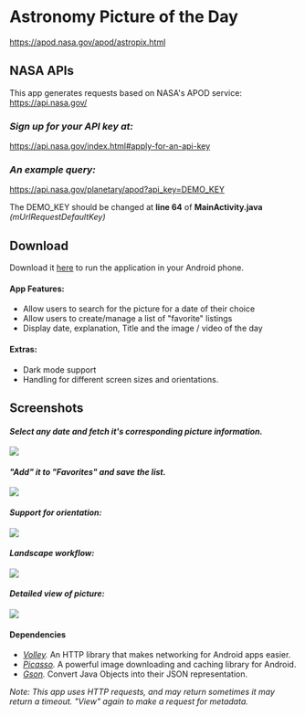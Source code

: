 # Astronomy Picture of the Day
https://apod.nasa.gov/apod/astropix.html

## NASA APIs ##
This app generates requests based on NASA's APOD service:
https://api.nasa.gov/

### *Sign up for your API key at:* ###
https://api.nasa.gov/index.html#apply-for-an-api-key

### *An example query:* ###
https://api.nasa.gov/planetary/apod?api_key=DEMO_KEY

The DEMO_KEY should be changed at **line 64** of **MainActivity.java** *(mUrlRequestDefaultKey)*

## Download ##
Download it [here](https://raw.githubusercontent.com/PrasoonDhaneshwar/Astronomy-Photo-Of-The-Day-Android/main/Astronomy-Picture-of-the-Day-v1.0.apk) to run the application in your Android phone.

#### App Features: ####
- Allow users to search for the picture for a date of their choice
- Allow users to create/manage a list of "favorite" listings
- Display date, explanation, Title and the image / video of the day


#### Extras: ####
- Dark mode support
- Handling for different screen sizes and orientations.


## Screenshots ##
#### *Select any date and fetch it's corresponding picture information.* ####

![](images/MainPage.jpg)

#### *"Add" it to "Favorites" and save the list.* ####

![](images/ListOfImages.jpg)

#### *Support for orientation:* ####

![](images/MainPageLandscape.jpg)

#### *Landscape workflow:* ####

![](images/LandscapeFlow.jpg)

#### *Detailed view of picture:* ####

![](images/DetailImage.jpg)


#### Dependencies ####

- *[Volley](https://developer.android.com/training/volley*/).* An HTTP library that makes networking for Android apps easier.
- *[Picasso](https://square.github.io/picasso/).* A powerful image downloading and caching library for Android.
- *[Gson](https://github.com/google/gson).* Convert Java Objects into their JSON representation.

*Note: This app uses HTTP requests, and may return sometimes it may return a timeout. "View" again to make a request for metadata.*
